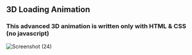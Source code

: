 ## 3D Loading Animation
### This advanced 3D animation is written only with HTML & CSS (no javascript)


![Screenshot (24)](https://user-images.githubusercontent.com/95845593/222964045-571fc498-0c7c-4e8e-b7b6-78ac2ae35ad4.png)
